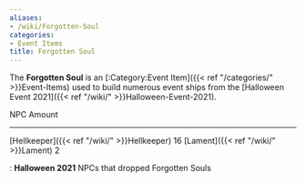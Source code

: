 ```yaml
---
aliases:
- /wiki/Forgotten-Soul
categories:
- Event Items
title: Forgotten Soul
---
```


The **Forgotten Soul** is an [:Category:Event Item]({{< ref "/categories/" >}}Event-Items) used to build numerous event ships from the [Halloween Event 2021]({{< ref "/wiki/" >}}Halloween-Event-2021).

NPC Amount

---

[Hellkeeper]({{< ref "/wiki/" >}}Hellkeeper) 16 [Lament]({{< ref "/wiki/" >}}Lament) 2

: **Halloween 2021** NPCs that dropped Forgotten Souls